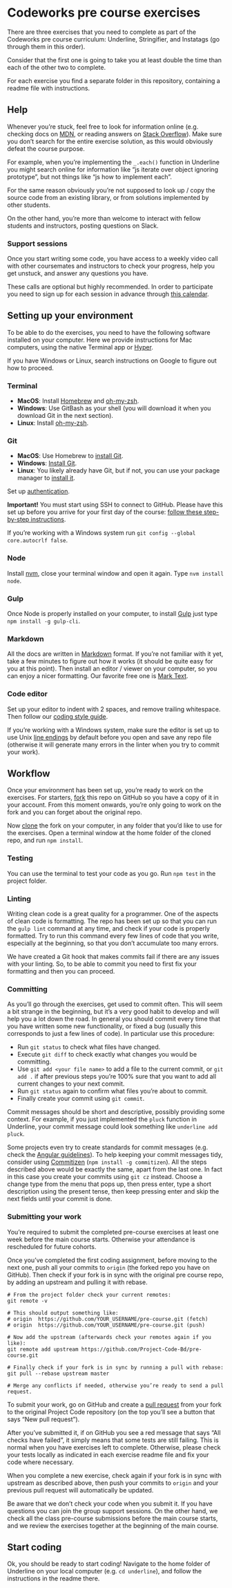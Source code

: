 # Codeworks pre course exercises

There are three exercises that you need to complete as part of the Codeworks pre course curriculum: Underline, Stringifier, and Instatags (go through them in this order).

Consider that the first one is going to take you at least double the time than each of the other two to complete.

For each exercise you find a separate folder in this repository, containing a readme file with instructions.

## Help

Whenever you’re stuck, feel free to look for information online (e.g. checking docs on [MDN](https://developer.mozilla.org/en/docs/Web), or reading answers on [Stack Overflow](http://stackoverflow.com/)). Make sure you don’t search for the entire exercise solution, as this would obviously defeat the course purpose.

For example, when you’re implementing the `_.each()` function in Underline you might search online for information like “js iterate over object ignoring prototype”, but not things like “js how to implement each”.

For the same reason obviously you’re not supposed to look up / copy the source code from an existing library, or from solutions implemented by other students.

On the other hand, you’re more than welcome to interact with fellow students and instructors, posting questions on Slack.

### Support sessions

Once you start writing some code, you have access to a weekly video call with other coursemates and instructors to check your progress, help you get unstuck, and answer any questions you have.

These calls are optional but highly recommended. In order to participate you need to sign up for each session in advance through [this calendar](https://calendly.com/instructors-projectcode/pre-course-support-session).

## Setting up your environment

To be able to do the exercises, you need to have the following software installed on your computer. Here we provide instructions for Mac computers, using the native Terminal app or [Hyper](https://hyper.is/).

If you have Windows or Linux, search instructions on Google to figure out how to proceed.

### Terminal

- **MacOS**: Install [Homebrew](http://brew.sh/) and [oh-my-zsh](https://ohmyz.sh/).
- **Windows**: Use GitBash as your shell (you will download it when you download Git in the next section).
- **Linux**: Install [oh-my-zsh](https://ohmyz.sh/).

### Git

- **MacOS**: Use Homebrew to [install Git](https://git-scm.com/download/mac).
- **Windows**: [Install Git](https://gitforwindows.org/).
- **Linux**: You likely already have Git, but if not, you can use your package manager to [install it](https://git-scm.com/download/linux).

Set up [authentication](https://help.github.com/en/github/getting-started-with-github/set-up-git#next-steps-authenticating-with-github-from-git). 

**Important!** You must start using SSH to connect to GitHub. Please have this set up before you arrive for your first day of the course: [follow these step-by-step instructions](https://docs.github.com/en/authentication/connecting-to-github-with-ssh).


If you’re working with a Windows system run `git config --global core.autocrlf false`.

### Node

Install [nvm](https://github.com/creationix/nvm), close your terminal window and open it again. Type `nvm install node`.

### Gulp

Once Node is properly installed on your computer, to install [Gulp](http://gulpjs.com/) just type `npm install -g gulp-cli`.

### Markdown

All the docs are written in [Markdown](https://guides.github.com/features/mastering-markdown/) format. If you’re not familiar with it yet, take a few minutes to figure out how it works (it should be quite easy for you at this point). Then install an editor / viewer on your computer, so you can enjoy a nicer formatting. Our favorite free one is [Mark Text](https://github.com/marktext/marktext).

### Code editor

Set up your editor to indent with 2 spaces, and remove trailing whitespace. Then follow our [coding style guide](https://github.com/codeworks/style-guide).

If you’re working with a Windows system, make sure the editor is set up to use Unix [line endings](https://en.wikipedia.org/wiki/Newline) by default before you open and save any repo file (otherwise it will generate many errors in the linter when you try to commit your work).

## Workflow

Once your environment has been set up, you’re ready to work on the exercises. For starters, [fork](https://help.github.com/articles/fork-a-repo/) this repo on GitHub so you have a copy of it in your account. From this moment onwards, you’re only going to work on the fork and you can forget about the original repo.

Now [clone](https://help.github.com/articles/cloning-a-repository/) the fork on your computer, in any folder that you’d like to use for the exercises. Open a terminal window at the home folder of the cloned repo, and run `npm install`.

### Testing

You can use the terminal to test your code as you go. Run `npm test` in the project folder.

### Linting

Writing clean code is a great quality for a programmer. One of the aspects of clean code is formatting. The repo has been set up so that you can run the `gulp lint` command at any time, and check if your code is properly formatted. Try to run this command every few lines of code that you write, especially at the beginning, so that you don’t accumulate too many errors.

We have created a Git hook that makes commits fail if there are any issues with your linting. So, to be able to commit you need to first fix your formatting and then you can proceed.

### Committing

As you’ll go through the exercises, get used to commit often. This will seem a bit strange in the beginning, but it’s a very good habit to develop and will help you a lot down the road. In general you should commit every time that you have written some new functionality, or fixed a bug (usually this corresponds to just a few lines of code). In particular use this procedure:

-  Run `git status` to check what files have changed.
-  Execute `git diff` to check exactly what changes you would be committing.
-  Use `git add <your file name>` to add a file to the current commit, or `git add .` if after previous steps you’re 100% sure that you want to add all current changes to your next commit.
-  Run `git status` again to confirm what files you’re about to commit.
-  Finally create your commit using `git commit`.


Commit messages should be short and descriptive, possibly providing some context. For example, if you just implemented the `pluck` function in Underline, your commit message could look something like `underline add pluck`.

Some projects even try to create standards for commit messages (e.g. check the [Angular guidelines](https://github.com/angular/angular.js/blob/master/CONTRIBUTING.md#commit)). To help keeping your commit messages tidy, consider using [Commitizen](https://github.com/commitizen/cz-cli) (`npm install -g commitizen`). All the steps described above would be exactly the same, apart from the last one. In fact in this case you create your commits using `git cz` instead.  Choose a change type from the menu that pops up, then press enter, type a short description using the present tense, then keep pressing enter and skip the next fields until your commit is done.

### Submitting your work

You’re required to submit the completed pre-course exercises at least one week before the main course starts. Otherwise your attendance is rescheduled for future cohorts.

Once you’ve completed the first coding assignment, before moving to the next one, push all your commits to `origin` (the forked repo you have on GitHub). Then check if your fork is in sync with the original pre course repo, by adding an upstream and pulling it with rebase.

```shell
# From the project folder check your current remotes:
git remote -v

# This should output something like:
# origin  https://github.com/YOUR_USERNAME/pre-course.git (fetch)
# origin  https://github.com/YOUR_USERNAME/pre-course.git (push)

# Now add the upstream (afterwards check your remotes again if you like):
git remote add upstream https://github.com/Project-Code-Bd/pre-course.git

# Finally check if your fork is in sync by running a pull with rebase:
git pull --rebase upstream master

# Merge any conflicts if needed, otherwise you’re ready to send a pull request.
```

To submit your work, go on GitHub and create a [pull request](https://help.github.com/articles/creating-a-pull-request/) from your fork to the original Project Code repository (on the top you’ll see a button that says “New pull request”).

After you’ve submitted it, if on GitHub you see a red message that says “All checks have failed”, it simply means that some tests are still failing. This is normal when you have exercises left to complete. Otherwise, please check your tests locally as indicated in each exercise readme file and fix your code where necessary.

When you complete a new exercise, check again if your fork is in sync with upstream as described above, then push your commits to `origin` and your previous pull request will automatically be updated.

Be aware that we don’t check your code when you submit it. If you have questions you can join the group support sessions. On the other hand, we check all the class pre-course submissions before the main course starts, and we review the exercises together at the beginning of the main course.

## Start coding

Ok, you should be ready to start coding! Navigate to the home folder of Underline on your local computer (e.g. `cd underline`), and follow the instructions in the readme there.
